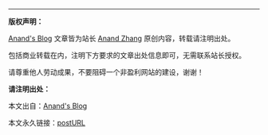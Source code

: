 
---

**版权声明：**

[Anand's Blog](https://anandzhang.com/posts) 文章皆为站长 [Anand Zhang](https://anandzhang.com/about) 原创内容，转载请注明出处。

包括商业转载在内，注明下方要求的文章出处信息即可，无需联系站长授权。

请尊重他人劳动成果，不要阻碍一个非盈利网站的建设，谢谢！

**请注明出处：**

本文出自：[Anand's Blog](https://anandzhang.com/)

本文永久链接：[postURL](postURL)